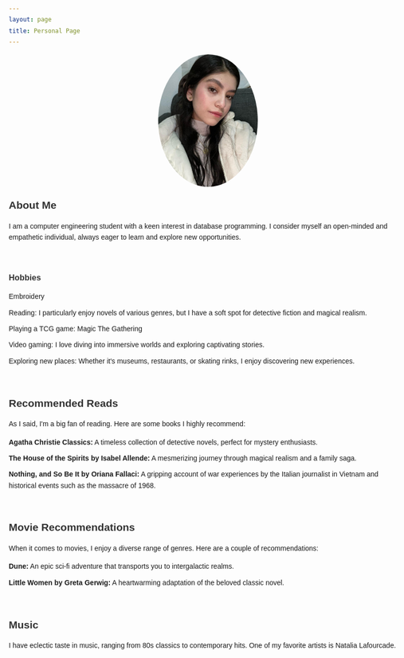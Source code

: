 ```yaml
---
layout: page
title: Personal Page
---
```


<html lang="en">
<head>
<meta charset="UTF-8">
<meta name="viewport" content="width=device-width, initial-scale=1.0">
<style>
  body {
    font-family: Arial, sans-serif;
    line-height: 1.6;
    margin: 0 auto;
    max-width: 800px;
    padding: 20px;
  }
  h1, h2, h3 {
    color: #333;
    margin-top: 20px;
    margin-bottom: 10px;
  }
  img {
    display: block;
    margin: 0 auto;
    max-width: 100%;
    border-radius: 50%;
    margin-bottom: 20px;
  }
  ul {
    list-style-type: none;
    padding-left: 0;
  }
  li {
    margin-bottom: 10px;
  }
</style>
</head>
<body>

<div class="section">
  <img src="/public/me.jpg" alt="My Photo" style="max-width: 200px;">
</div>

<div class="section">
  <h2>About Me</h2>
  <p>I am a computer engineering student with a keen interest in database programming. I consider myself an open-minded and empathetic individual, always eager to learn and explore new opportunities.</p>  <br>
</div>

<div class="section">
  <h3>Hobbies</h3>
  <ul>
    <li>Embroidery</li>
    <li>Reading: I particularly enjoy novels of various genres, but I have a soft spot for detective fiction and magical realism.</li>
    <li>Playing a TCG game: Magic The Gathering</li>
    <li>Video gaming: I love diving into immersive worlds and exploring captivating stories.</li>
    <li>Exploring new places: Whether it's museums, restaurants, or skating rinks, I enjoy discovering new experiences.</li>
  </ul>
  <br>
</div>

<div class="section">
  <h2>Recommended Reads</h2>
  <p>As I said, I'm a big fan of reading. Here are some books I highly recommend:</p>
  <ul>
    <li><strong>Agatha Christie Classics:</strong> A timeless collection of detective novels, perfect for mystery enthusiasts.</li>
    <li><strong>The House of the Spirits by Isabel Allende:</strong> A mesmerizing journey through magical realism and a family saga.</li>
    <li><strong>Nothing, and So Be It by Oriana Fallaci:</strong> A gripping account of war experiences by the Italian journalist in Vietnam and historical events such as the massacre of 1968.</li>
  </ul>  <br>
</div>

<div class="section">
  <h2>Movie Recommendations</h2>
  <p>When it comes to movies, I enjoy a diverse range of genres. Here are a couple of recommendations:</p>
  <ul>
    <li><strong>Dune:</strong> An epic sci-fi adventure that transports you to intergalactic realms.</li>
    <li><strong>Little Women by Greta Gerwig:</strong> A heartwarming adaptation of the beloved classic novel.</li>
  </ul>  <br>
</div>

<div class="section">
  <h2>Music</h2>
  <p>I have eclectic taste in music, ranging from 80s classics to contemporary hits. One of my favorite artists is Natalia Lafourcade.</p>
</div>

</body>
</html>

